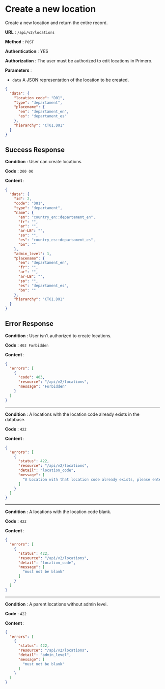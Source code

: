 # Create a new location

Create a new location and return the entire record.

**URL** : `/api/v2/locations`

**Method** : `POST`

**Authentication** : YES

**Authorization** : The user must be authorized to edit locations in Primero.

**Parameters** :

* `data` A JSON representation of the location to be created.
```json
{
  "data": {
    "location_code": "D01",
    "type": "departament",
    "placename": {
      "en": "departament_en",
      "es": "departament_es"
    },
    "hierarchy": "CT01.D01"
  }
}
```

## Success Response

**Condition** : User can create locations.

**Code** : `200 OK`

**Content** :

```json
{
  "data": {
    "id": 2,
    "code": "D01",
    "type": "departament",
    "name": {
      "en": "country_en::departament_en",
      "fr": "",
      "ar": "",
      "ar-LB": "",
      "so": "",
      "es": "country_es::departament_es",
      "bn": ""
    },
    "admin_level": 1,
    "placename": {
      "en": "departament_en",
      "fr": "",
      "ar": "",
      "ar-LB": "",
      "so": "",
      "es": "departament_es",
      "bn": ""
    },
    "hierarchy": "CT01.D01"
  }
}
```

## Error Response

**Condition** : User isn't authorized to create locations.

**Code** : `403 Forbidden`

**Content** :

```json
{
  "errors": [
    {
      "code": 403,
      "resource": "/api/v2/locations",
      "message": "Forbidden"
    }
  ]
}
```

---

**Condition** : A locations with the location code already exists in the database.

**Code** : `422`

**Content** :

```json
{
  "errors": [
    {
      "status": 422,
      "resource": "/api/v2/locations",
      "detail": "location_code",
      "message": [
        "A Location with that location code already exists, please enter a different location code"
      ]
    }
  ]
}
```

---

**Condition** : A locations with the location code blank.

**Code** : `422`

**Content** :

```json
{
  "errors": [
    {
      "status": 422,
      "resource": "/api/v2/locations",
      "detail": "location_code",
      "message": [
        "must not be blank"
      ]
    }
  ]
}
```
---

**Condition** : A parent locations without admin level.

**Code** : `422`

**Content** :

```json
{
  "errors": [
    {
      "status": 422,
      "resource": "/api/v2/locations",
      "detail": "admin_level",
      "message": [
        "must not be blank"
      ]
    }
  ]
}
```